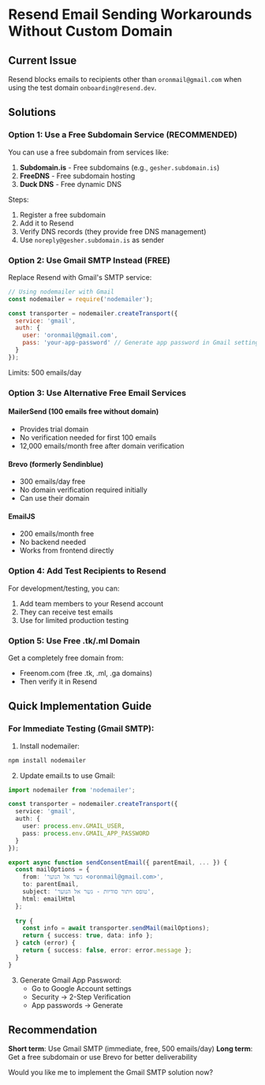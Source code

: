 # Resend Email Sending Workarounds Without Custom Domain

## Current Issue
Resend blocks emails to recipients other than `oronmail@gmail.com` when using the test domain `onboarding@resend.dev`.

## Solutions

### Option 1: Use a Free Subdomain Service (RECOMMENDED)
You can use a free subdomain from services like:

1. **Subdomain.is** - Free subdomains (e.g., `gesher.subdomain.is`)
2. **FreeDNS** - Free subdomain hosting
3. **Duck DNS** - Free dynamic DNS

Steps:
1. Register a free subdomain
2. Add it to Resend
3. Verify DNS records (they provide free DNS management)
4. Use `noreply@gesher.subdomain.is` as sender

### Option 2: Use Gmail SMTP Instead (FREE)
Replace Resend with Gmail's SMTP service:

```javascript
// Using nodemailer with Gmail
const nodemailer = require('nodemailer');

const transporter = nodemailer.createTransport({
  service: 'gmail',
  auth: {
    user: 'oronmail@gmail.com',
    pass: 'your-app-password' // Generate app password in Gmail settings
  }
});
```

Limits: 500 emails/day

### Option 3: Use Alternative Free Email Services

#### MailerSend (100 emails free without domain)
- Provides trial domain
- No verification needed for first 100 emails
- 12,000 emails/month free after domain verification

#### Brevo (formerly Sendinblue)
- 300 emails/day free
- No domain verification required initially
- Can use their domain

#### EmailJS
- 200 emails/month free
- No backend needed
- Works from frontend directly

### Option 4: Add Test Recipients to Resend
For development/testing, you can:
1. Add team members to your Resend account
2. They can receive test emails
3. Use for limited production testing

### Option 5: Use Free .tk/.ml Domain
Get a completely free domain from:
- Freenom.com (free .tk, .ml, .ga domains)
- Then verify it in Resend

## Quick Implementation Guide

### For Immediate Testing (Gmail SMTP):

1. Install nodemailer:
```bash
npm install nodemailer
```

2. Update email.ts to use Gmail:
```typescript
import nodemailer from 'nodemailer';

const transporter = nodemailer.createTransport({
  service: 'gmail',
  auth: {
    user: process.env.GMAIL_USER,
    pass: process.env.GMAIL_APP_PASSWORD
  }
});

export async function sendConsentEmail({ parentEmail, ... }) {
  const mailOptions = {
    from: 'גשר אל הנוער <oronmail@gmail.com>',
    to: parentEmail,
    subject: 'טופס ויתור סודיות - גשר אל הנוער',
    html: emailHtml
  };
  
  try {
    const info = await transporter.sendMail(mailOptions);
    return { success: true, data: info };
  } catch (error) {
    return { success: false, error: error.message };
  }
}
```

3. Generate Gmail App Password:
   - Go to Google Account settings
   - Security → 2-Step Verification
   - App passwords → Generate

## Recommendation

**Short term**: Use Gmail SMTP (immediate, free, 500 emails/day)
**Long term**: Get a free subdomain or use Brevo for better deliverability

Would you like me to implement the Gmail SMTP solution now?
